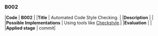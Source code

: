 ### B002

|**Code**           | **B002** |
|**Title**          | Automated Code Style Checking. |
|**Description**    | |
|**Possible Implementations** | Using tools like [Checkstyle](https://checkstyle.sourceforge.io/).|
|**Evaluation**     | |
|**Applied stage**  | commit|

